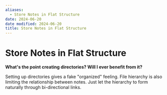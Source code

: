 ```yaml
---
aliases:
  - Store Notes in Flat Structure
date: 2024-06-20
date modified: 2024-06-20
title: Store Notes in Flat Structure
---
```


# Store Notes in Flat Structure

**What's the point creating directories? Will I ever benefit from it?**

Setting up directories gives a fake "organized" feeling. File hierarchy is also limiting the relationship between notes. Just let the hierarchy to form naturally through bi-directional links.
